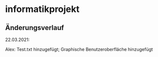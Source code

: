 # informatikprojekt

## Änderungsverlauf

22.03.2021:

Alex:
Test.txt hinzugefügt; Graphische Benutzeroberfläche hinzugefügt
